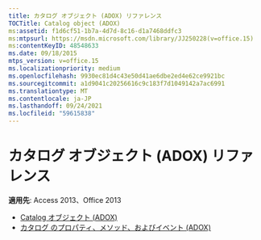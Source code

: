 ```yaml
---
title: カタログ オブジェクト (ADOX) リファレンス
TOCTitle: Catalog object (ADOX)
ms:assetid: f1d6cf51-1b7a-4d7d-8c16-d1a7468ddfc3
ms:mtpsurl: https://msdn.microsoft.com/library/JJ250228(v=office.15)
ms:contentKeyID: 48548633
ms.date: 09/18/2015
mtps_version: v=office.15
ms.localizationpriority: medium
ms.openlocfilehash: 9930ec81d4c43e50d41ae6dbe2ed4e62ce9921bc
ms.sourcegitcommit: a1d9041c20256616c9c183f7d1049142a7ac6991
ms.translationtype: MT
ms.contentlocale: ja-JP
ms.lasthandoff: 09/24/2021
ms.locfileid: "59615838"
---
```

# <a name="catalog-object-adox-reference"></a>カタログ オブジェクト (ADOX) リファレンス

**適用先**: Access 2013、Office 2013

- [Catalog オブジェクト (ADOX)](catalog-object-adox.md)
- [カタログ のプロパティ、メソッド、およびイベント (ADOX)](catalog-properties-methods-and-events-adox.md)

